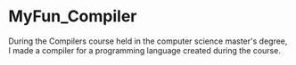 # MyFun_Compiler
During the Compilers course held in the computer science master's degree, I made a compiler for a programming language created during the course.
